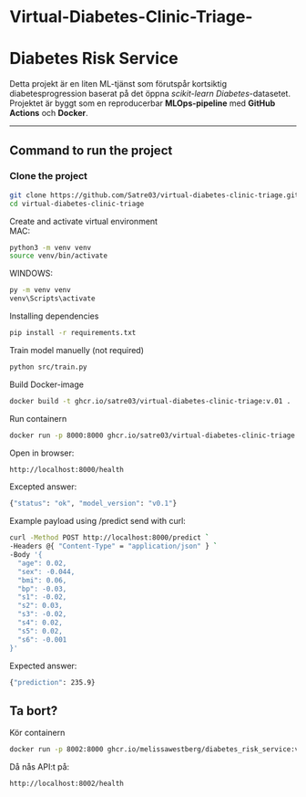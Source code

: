 ﻿# Virtual-Diabetes-Clinic-Triage-

# Diabetes Risk Service

Detta projekt är en liten ML-tjänst som förutspår kortsiktig diabetesprogression baserat på det öppna *scikit-learn Diabetes*-datasetet.  
Projektet är byggt som en reproducerbar **MLOps-pipeline** med **GitHub Actions** och **Docker**.

---

## Command to run the project

### Clone the project
```bash
git clone https://github.com/Satre03/virtual-diabetes-clinic-triage.git
cd virtual-diabetes-clinic-triage
```

Create and activate virtual environment\
MAC:
```bash
python3 -m venv venv
source venv/bin/activate 
```
WINDOWS:
``` bash
py -m venv venv
venv\Scripts\activate
```
Installing dependencies

```bash
pip install -r requirements.txt
```
Train model manuelly (not required)
```bash
python src/train.py
```
Build Docker-image
```bash
docker build -t ghcr.io/satre03/virtual-diabetes-clinic-triage:v.01 .
```
Run containern
```bash
docker run -p 8000:8000 ghcr.io/satre03/virtual-diabetes-clinic-triage:v.01
```
Open in browser:
```bash
http://localhost:8000/health
```
Excepted answer:
```bash
{"status": "ok", "model_version": "v0.1"}
```
Example payload using /predict
send with curl:
```bash
curl -Method POST http://localhost:8000/predict `
-Headers @{ "Content-Type" = "application/json" } `
-Body '{
  "age": 0.02,
  "sex": -0.044,
  "bmi": 0.06,
  "bp": -0.03,
  "s1": -0.02,
  "s2": 0.03,
  "s3": -0.02,
  "s4": 0.02,
  "s5": 0.02,
  "s6": -0.001
}'
```
Expected answer:
```bash
{"prediction": 235.9}
```

## Ta bort?
Kör containern
```bash
docker run -p 8002:8000 ghcr.io/melissawestberg/diabetes_risk_service:v0.3
```
Då nås API:t på:
```bash
http://localhost:8002/health
```






